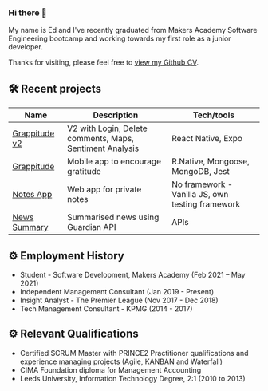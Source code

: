 ### Hi there 👋

My name is Ed and I've recently graduated from Makers Academy Software Engineering bootcamp and working towards my first role as a junior developer.

Thanks for visiting, please feel free to [view my Github CV](https://github.com/eds-101/CV).

## 🛠 Recent projects

| Name                         | Description                           | Tech/tools   
| ---------------------------- | ------------------------------------- | --------------------------------------
| [Grappitude v2](https://github.com/eds-101/Grappitude) | V2 with Login, Delete comments, Maps, Sentiment Analysis    | React Native, Expo
| [Grappitude](https://github.com/kasey-purvor/Grappitude) | Mobile app to encourage gratitude     | R.Native, Mongoose, MongoDB, Jest
| [Notes App](https://github.com/charlierdm/noteApp) | Web app for private notes             | No framework - Vanilla JS, own testing framework
| [News Summary](https://github.com/eds-101/news-summary-challenge) | Summarised news using Guardian API    | APIs


## ⚙️ Employment History

- Student - Software Development, Makers Academy (Feb 2021 – May 2021)
- Independent Management Consultant (Jan 2019 - Present)
- Insight Analyst - The Premier League (Nov 2017 - Dec 2018)
- Tech Management Consultant - KPMG (2014 - 2017)

## ⚙️ Relevant Qualifications

- Certified SCRUM Master with PRINCE2 Practitioner qualifications and experience managing projects (Agile, KANBAN and Waterfall)
- CIMA Foundation diploma for Management Accounting
- Leeds University, Information Technology Degree, 2:1 (2010 to 2013)
